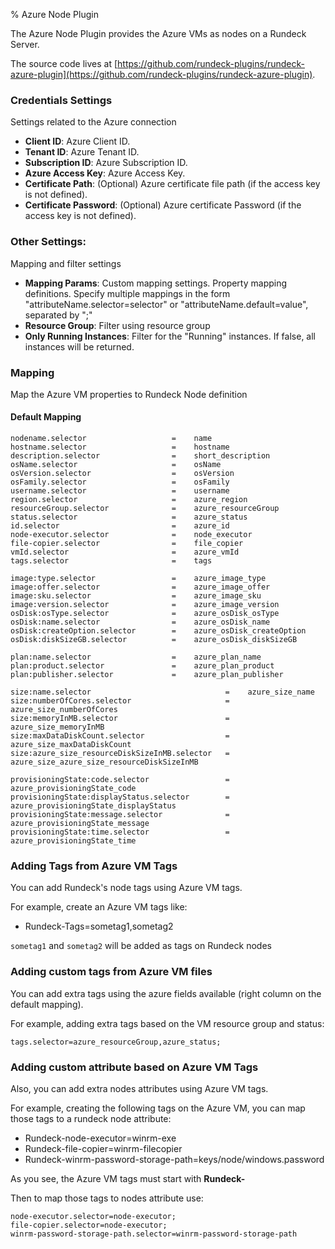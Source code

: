 % Azure Node Plugin

The Azure Node Plugin provides the Azure VMs as nodes on a Rundeck Server.

The source code lives at [https://github.com/rundeck-plugins/rundeck-azure-plugin](https://github.com/rundeck-plugins/rundeck-azure-plugin).

### Credentials Settings
Settings related to the Azure connection

* **Client ID**: Azure Client ID.
* **Tenant ID**: Azure Tenant ID.
* **Subscription ID**: Azure Subscription ID.
* **Azure Access Key**: Azure Access Key.
* **Certificate Path**: (Optional) Azure certificate file path (if the access key is not defined). 
* **Certificate Password**: (Optional) Azure certificate Password (if the access key is not defined).


###  Other Settings:
Mapping and filter settings

* **Mapping Params**: Custom mapping settings. Property mapping definitions. Specify multiple mappings in the form "attributeName.selector=selector" or "attributeName.default=value", separated by ";"
* **Resource Group**:  Filter using resource group
* **Only Running Instances**: Filter for the "Running" instances. If false, all instances will be returned.

### Mapping

Map the Azure VM properties to Rundeck Node definition

#### Default Mapping
```
nodename.selector                   =    name
hostname.selector                   =    hostname
description.selector                =    short_description
osName.selector                     =    osName
osVersion.selector                  =    osVersion
osFamily.selector                   =    osFamily
username.selector                   =    username
region.selector                     =    azure_region
resourceGroup.selector              =    azure_resourceGroup
status.selector                     =    azure_status
id.selector                         =    azure_id
node-executor.selector              =    node_executor
file-copier.selector                =    file_copier
vmId.selector                       =    azure_vmId
tags.selector                       =    tags

image:type.selector                 =    azure_image_type
image:offer.selector                =    azure_image_offer
image:sku.selector                  =    azure_image_sku
image:version.selector              =    azure_image_version
osDisk:osType.selector              =    azure_osDisk_osType
osDisk:name.selector                =    azure_osDisk_name
osDisk:createOption.selector        =    azure_osDisk_createOption
osDisk:diskSizeGB.selector          =    azure_osDisk_diskSizeGB

plan:name.selector                  =    azure_plan_name
plan:product.selector               =    azure_plan_product
plan:publisher.selector             =    azure_plan_publisher

size:name.selector                              =    azure_size_name
size:numberOfCores.selector                     =    azure_size_numberOfCores
size:memoryInMB.selector                        =    azure_size_memoryInMB
size:maxDataDiskCount.selector                  =    azure_size_maxDataDiskCount
size:azure_size_resourceDiskSizeInMB.selector   =    azure_size_azure_size_resourceDiskSizeInMB

provisioningState:code.selector                 =    azure_provisioningState_code
provisioningState:displayStatus.selector        =    azure_provisioningState_displayStatus
provisioningState:message.selector              =    azure_provisioningState_message
provisioningState:time.selector                 =    azure_provisioningState_time

```
### Adding Tags from Azure VM Tags

You can add Rundeck's node tags using Azure VM tags.

For example, create an Azure VM tags like:

* Rundeck-Tags=sometag1,sometag2

`sometag1` and `sometag2` will be added as tags on Rundeck nodes


### Adding custom tags from Azure VM files

You can add extra tags using the azure fields available (right column on the default mapping). 

For example, adding extra tags based on  the VM resource group and status:

```
tags.selector=azure_resourceGroup,azure_status;
```

### Adding custom attribute based on Azure VM Tags

Also, you can add extra nodes attributes using Azure VM tags.

For example, creating the following tags on the Azure VM, you can map those tags to a rundeck node attribute:

* Rundeck-node-executor=winrm-exe
* Rundeck-file-copier=winrm-filecopier
* Rundeck-winrm-password-storage-path=keys/node/windows.password

As you see, the Azure VM tags must start with **Rundeck-**

Then to map those tags to nodes attribute use:

```
node-executor.selector=node-executor;
file-copier.selector=node-executor;
winrm-password-storage-path.selector=winrm-password-storage-path
```
